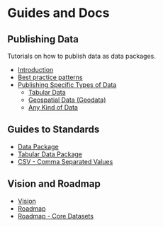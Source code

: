 # Guides and Docs

## Publishing Data

Tutorials on how to publish data as data packages.

* [Introduction][intro]
* [Best practice patterns][faq]
* [Publishing Specific Types of Data][intro]
  * [Tabular Data][tabular]
  * [Geospatial Data (Geodata)][geodata]
  * [Any Kind of Data][any]

[intro]: /doc/publish
[faq]: /doc/publish-faq
[tabular]: /doc/publish-tabular
[geodata]: /doc/publish-geo
[any]: /doc/publish-any

## Guides to Standards

* [Data Package][dp]
* [Tabular Data Package][tabular]
* [CSV - Comma Separated Values][csv]

[dp]: /doc/data-package
[tabular]: /doc/tabular-data-package
[csv]: /doc/csv

## Vision and Roadmap

* [Vision](/vision)
* [Roadmap](/roadmap)
* [Roadmap - Core Datasets](/roadmap/core-datasets)


